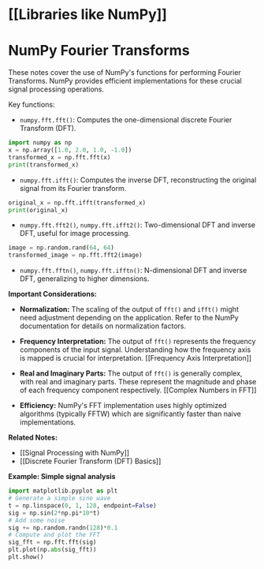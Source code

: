 # [[Libraries like NumPy]]
# NumPy Fourier Transforms

These notes cover the use of NumPy's functions for performing Fourier Transforms.  NumPy provides efficient implementations for these crucial signal processing operations.

Key functions:

* `numpy.fft.fft()`: Computes the one-dimensional discrete Fourier Transform (DFT).
```python
import numpy as np
x = np.array([1.0, 2.0, 1.0, -1.0])
transformed_x = np.fft.fft(x)
print(transformed_x)
```

* `numpy.fft.ifft()`: Computes the inverse DFT, reconstructing the original signal from its Fourier transform.
```python
original_x = np.fft.ifft(transformed_x)
print(original_x)
```

* `numpy.fft.fft2()`, `numpy.fft.ifft2()`: Two-dimensional DFT and inverse DFT, useful for image processing.
```python
image = np.random.rand(64, 64)
transformed_image = np.fft.fft2(image)
```

* `numpy.fft.fftn()`, `numpy.fft.ifftn()`:  N-dimensional DFT and inverse DFT, generalizing to higher dimensions.


**Important Considerations:**

* **Normalization:**  The scaling of the output of `fft()` and `ifft()` might need adjustment depending on the application.  Refer to the NumPy documentation for details on normalization factors.

* **Frequency Interpretation:** The output of `fft()` represents the frequency components of the input signal.  Understanding how the frequency axis is mapped is crucial for interpretation. [[Frequency Axis Interpretation]]

* **Real and Imaginary Parts:** The output of `fft()` is generally complex, with real and imaginary parts.  These represent the magnitude and phase of each frequency component respectively. [[Complex Numbers in FFT]]

* **Efficiency:** NumPy's FFT implementation uses highly optimized algorithms (typically FFTW) which are significantly faster than naive implementations.

**Related Notes:**

* [[Signal Processing with NumPy]]
* [[Discrete Fourier Transform (DFT) Basics]]

**Example: Simple signal analysis**

```python
import matplotlib.pyplot as plt
# Generate a simple sine wave
t = np.linspace(0, 1, 128, endpoint=False)
sig = np.sin(2*np.pi*10*t)
# Add some noise
sig += np.random.randn(128)*0.1
# Compute and plot the FFT
sig_fft = np.fft.fft(sig)
plt.plot(np.abs(sig_fft))
plt.show()
```
